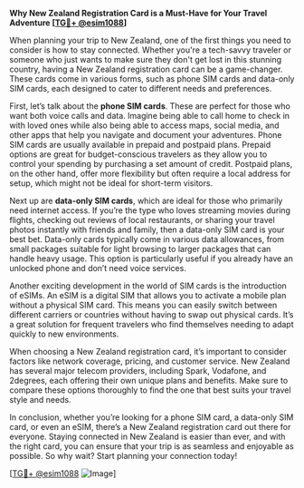 **Why New Zealand Registration Card is a Must-Have for Your Travel Adventure [[TG💪+ @esim1088](https://t.me/s/esim1088)]**

When planning your trip to New Zealand, one of the first things you need to consider is how to stay connected. Whether you're a tech-savvy traveler or someone who just wants to make sure they don't get lost in this stunning country, having a New Zealand registration card can be a game-changer. These cards come in various forms, such as phone SIM cards and data-only SIM cards, each designed to cater to different needs and preferences.

First, let’s talk about the **phone SIM cards**. These are perfect for those who want both voice calls and data. Imagine being able to call home to check in with loved ones while also being able to access maps, social media, and other apps that help you navigate and document your adventures. Phone SIM cards are usually available in prepaid and postpaid plans. Prepaid options are great for budget-conscious travelers as they allow you to control your spending by purchasing a set amount of credit. Postpaid plans, on the other hand, offer more flexibility but often require a local address for setup, which might not be ideal for short-term visitors.

Next up are **data-only SIM cards**, which are ideal for those who primarily need internet access. If you’re the type who loves streaming movies during flights, checking out reviews of local restaurants, or sharing your travel photos instantly with friends and family, then a data-only SIM card is your best bet. Data-only cards typically come in various data allowances, from small packages suitable for light browsing to larger packages that can handle heavy usage. This option is particularly useful if you already have an unlocked phone and don’t need voice services.

Another exciting development in the world of SIM cards is the introduction of eSIMs. An eSIM is a digital SIM that allows you to activate a mobile plan without a physical SIM card. This means you can easily switch between different carriers or countries without having to swap out physical cards. It’s a great solution for frequent travelers who find themselves needing to adapt quickly to new environments.

When choosing a New Zealand registration card, it’s important to consider factors like network coverage, pricing, and customer service. New Zealand has several major telecom providers, including Spark, Vodafone, and 2degrees, each offering their own unique plans and benefits. Make sure to compare these options thoroughly to find the one that best suits your travel style and needs.

In conclusion, whether you’re looking for a phone SIM card, a data-only SIM card, or even an eSIM, there’s a New Zealand registration card out there for everyone. Staying connected in New Zealand is easier than ever, and with the right card, you can ensure that your trip is as seamless and enjoyable as possible. So why wait? Start planning your connection today! 

[[TG💪+ @esim1088](https://t.me/s/esim1088) ![Image](https://i.postimg.cc/Y0z9fWf4/image.png)]